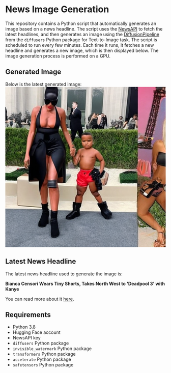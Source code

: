 # News Image Generation
This repository contains a Python script that automatically generates an image based on a news headline. The script uses the [NewsAPI](https://newsapi.org/) to fetch the latest headlines, and then generates an image using the [DiffusionPipeline](https://github.com/huggingface/diffusers) from the `diffusers` Python package for Text-to-Image task.
The script is scheduled to run every few minutes. Each time it runs, it fetches a new headline and generates a new image, which is then displayed below. The image generation process is performed on a GPU.

## Generated Image
Below is the latest generated image:
![Generated Image](image.png)

## Latest News Headline
The latest news headline used to generate the image is:

**Bianca Censori Wears Tiny Shorts, Takes North West to 'Deadpool 3' with Kanye**

You can read more about it [here](https://news.google.com/rss/articles/CBMiXmh0dHBzOi8vd3d3LnRtei5jb20vMjAyNC8wNy8yOC9rYW55ZS13ZXN0LWJpYW5jYS1jZW5zb3JpLXRpbnktc2hvcnRzLXRha2Utbm9ydGgtd2VzdC1kZWFkcG9vbC_SAQA?oc=5).

## Requirements
- Python 3.8
- Hugging Face account
- NewsAPI key
- `diffusers` Python package
- `invisible_watermark` Python package
- `transformers` Python package
- `accelerate` Python package
- `safetensors` Python package
